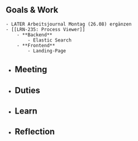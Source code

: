 ## Goals & Work
	- LATER Arbeitsjournal Montag (26.08) ergänzen
	- [[LRN-235: Process Viewer]]
		- **Backend**
			- Elastic Search
		- **Frontend**
			- Landing-Page
- ## Meeting
- ## Duties
- ## Learn
- ## Reflection